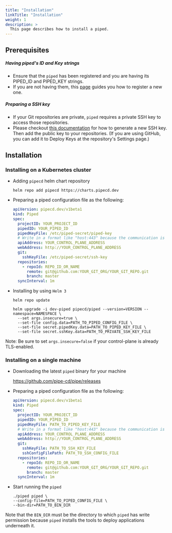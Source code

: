 ```yaml
---
title: "Installation"
linkTitle: "Installation"
weight: 1
description: >
  This page describes how to install a piped.
---
```


## Prerequisites

##### Having piped's ID and Key strings
- Ensure that the `piped` has been registered and you are having its PIPED_ID and PIPED_KEY strings.
- If you are not having them, this [page](/docs/operator-manual/control-plane/registering-a-piped/) guides you how to register a new one.

##### Preparing a SSH key
- If your Git repositories are private, `piped` requires a private SSH key to access those repositories.
- Please checkout [this documentation](https://help.github.com/en/github/authenticating-to-github/generating-a-new-ssh-key-and-adding-it-to-the-ssh-agent) for how to generate a new SSH key. Then add the public key to your repositories. (If you are using GitHub, you can add it to Deploy Keys at the repository's Settings page.)

## Installation

### Installing on a Kubernetes cluster

- Adding `pipecd` helm chart repository

  ```
  helm repo add pipecd https://charts.pipecd.dev
  ```

- Preparing a piped configuration file as the following:

  ``` yaml
  apiVersion: pipecd.dev/v1beta1
  kind: Piped
  spec:
    projectID: YOUR_PROJECT_ID
    pipedID: YOUR_PIPED_ID
    pipedKeyFile: /etc/piped-secret/piped-key
    # Write in a format like "host:443" because the communication is done via gRCP.
    apiAddress: YOUR_CONTROL_PLANE_ADDRESS
    webAddress: http://YOUR_CONTROL_PLANE_ADDRESS
    git:
      sshKeyFile: /etc/piped-secret/ssh-key
    repositories:
      - repoId: REPO_ID_OR_NAME
        remote: git@github.com:YOUR_GIT_ORG/YOUR_GIT_REPO.git
        branch: master
    syncInterval: 1m
  ```

- Installing by using `Helm 3`

  ``` console
  helm repo update

  helm upgrade -i dev-piped pipecd/piped --version=VERSION --namespace=NAMESPACE \
    --set args.insecure=true \
    --set-file config.data=PATH_TO_PIPED_CONFIG_FILE \
    --set-file secret.pipedKey.data=PATH_TO_PIPED_KEY_FILE \
    --set-file secret.sshKey.data=PATH_TO_PRIVATE_SSH_KEY_FILE
  ```
Note: Be sure to set `args.insecure=false` if your control-plane is already TLS-enabled.

### Installing on a single machine

- Downloading the latest `piped` binary for your machine

  https://github.com/pipe-cd/pipe/releases

- Preparing a piped configuration file as the following:

  ``` yaml
  apiVersion: pipecd.dev/v1beta1
  kind: Piped
  spec:
    projectID: YOUR_PROJECT_ID
    pipedID: YOUR_PIPED_ID
    pipedKeyFile: PATH_TO_PIPED_KEY_FILE
    # Write in a format like "host:443" because the communication is done via gRCP.
    apiAddress: YOUR_CONTROL_PLANE_ADDRESS
    webAddress: http://YOUR_CONTROL_PLANE_ADDRESS
    git:
      sshKeyFile: PATH_TO_SSH_KEY_FILE
      sshConfigFilePath: PATH_TO_SSH_CONFIG_FILE
    repositories:
      - repoId: REPO_ID_OR_NAME
        remote: git@github.com:YOUR_GIT_ORG/YOUR_GIT_REPO.git
        branch: master
    syncInterval: 1m
  ```

- Start running the `piped`

  ``` console
  ./piped piped \
  --config-file=PATH_TO_PIPED_CONFIG_FILE \
  --bin-dir=PATH_TO_BIN_DIR
  ```

Note that the `BIN_DIR` must be the directory to which `piped` has write permission because `piped` installs the tools to deploy applications underneath it.
